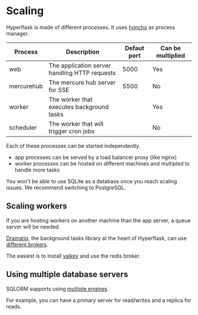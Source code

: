 # Scaling

Hyperflask is made of different processes. It uses [honcho](https://honcho.readthedocs.io/en/latest/) as process manager.

| Process | Description | Defaut port | Can be multiplied
| --- | --- | --- | --- |
| web | The application server handling HTTP requests | 5000 | Yes
| mercurehub | The mercure hub server for SSE | 5500 | No
| worker | The worker that executes background tasks | | Yes
| scheduler | The worker that will trigger cron jobs | | No

Each of these processes can be started independently.

 - app processes can be served by a load balancer proxy (like nginx)
 - worker processes can be hosted on different machines and multipled to handle more tasks

You won't be able to use SQLite as a database once you reach scaling issues. We recommend switching to PostgreSQL.

## Scaling workers

If you are hosting workers on another machine than the app server, a queue server will be needed.

[Dramatiq](https://dramatiq.io/), the background tasks library at the heart of Hyperflask, can use [different brokers](https://dramatiq.io/advanced.html#brokers).

The easiest is to install [valkey](https://valkey.io/) and use the redis broker.

## Using multiple database servers

SQLORM supports using [multiple engines](https://github.com/hyperflask/flask-sqlorm#using-multiple-engines).

For example, you can have a primary server for read/writes and a replica for reads.